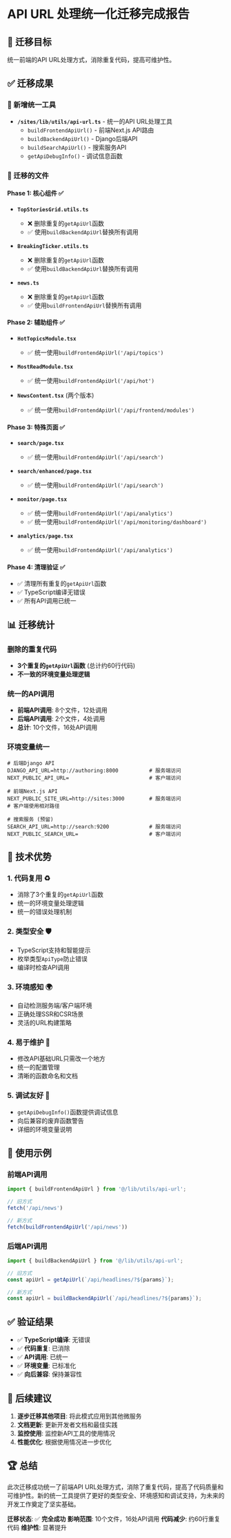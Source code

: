 # API URL 处理统一化迁移完成报告

## 🎯 迁移目标
统一前端的API URL处理方式，消除重复代码，提高可维护性。

## ✅ 迁移成果

### 📁 新增统一工具
- **`/sites/lib/utils/api-url.ts`** - 统一的API URL处理工具
  - `buildFrontendApiUrl()` - 前端Next.js API路由
  - `buildBackendApiUrl()` - Django后端API
  - `buildSearchApiUrl()` - 搜索服务API
  - `getApiDebugInfo()` - 调试信息函数

### 🔧 迁移的文件

#### Phase 1: 核心组件 ✅
- **`TopStoriesGrid.utils.ts`**
  - ❌ 删除重复的`getApiUrl`函数
  - ✅ 使用`buildBackendApiUrl`替换所有调用
  
- **`BreakingTicker.utils.ts`**
  - ❌ 删除重复的`getApiUrl`函数
  - ✅ 使用`buildBackendApiUrl`替换所有调用

- **`news.ts`**
  - ❌ 删除重复的`getApiUrl`函数
  - ✅ 使用`buildFrontendApiUrl`替换所有调用

#### Phase 2: 辅助组件 ✅
- **`HotTopicsModule.tsx`**
  - ✅ 统一使用`buildFrontendApiUrl('/api/topics')`
  
- **`MostReadModule.tsx`**
  - ✅ 统一使用`buildFrontendApiUrl('/api/hot')`
  
- **`NewsContent.tsx`** (两个版本)
  - ✅ 统一使用`buildFrontendApiUrl('/api/frontend/modules')`

#### Phase 3: 特殊页面 ✅
- **`search/page.tsx`**
  - ✅ 统一使用`buildFrontendApiUrl('/api/search')`
  
- **`search/enhanced/page.tsx`**
  - ✅ 统一使用`buildFrontendApiUrl('/api/search')`
  
- **`monitor/page.tsx`**
  - ✅ 统一使用`buildFrontendApiUrl('/api/analytics')`
  - ✅ 统一使用`buildFrontendApiUrl('/api/monitoring/dashboard')`
  
- **`analytics/page.tsx`**
  - ✅ 统一使用`buildFrontendApiUrl('/api/analytics')`

#### Phase 4: 清理验证 ✅
- ✅ 清理所有重复的`getApiUrl`函数
- ✅ TypeScript编译无错误
- ✅ 所有API调用已统一

## 📊 迁移统计

### 删除的重复代码
- **3个重复的`getApiUrl`函数** (总计约60行代码)
- **不一致的环境变量处理逻辑**

### 统一的API调用
- **前端API调用**: 8个文件，12处调用
- **后端API调用**: 2个文件，4处调用
- **总计**: 10个文件，16处API调用

### 环境变量统一
```env
# 后端Django API
DJANGO_API_URL=http://authoring:8000          # 服务端访问
NEXT_PUBLIC_API_URL=                          # 客户端访问

# 前端Next.js API
NEXT_PUBLIC_SITE_URL=http://sites:3000        # 服务端访问
# 客户端使用相对路径

# 搜索服务 (预留)
SEARCH_API_URL=http://search:9200             # 服务端访问
NEXT_PUBLIC_SEARCH_URL=                       # 客户端访问
```

## 🚀 技术优势

### 1. 代码复用 ♻️
- 消除了3个重复的`getApiUrl`函数
- 统一的环境变量处理逻辑
- 统一的错误处理机制

### 2. 类型安全 🛡️
- TypeScript支持和智能提示
- 枚举类型`ApiType`防止错误
- 编译时检查API调用

### 3. 环境感知 🌍
- 自动检测服务端/客户端环境
- 正确处理SSR和CSR场景
- 灵活的URL构建策略

### 4. 易于维护 🔧
- 修改API基础URL只需改一个地方
- 统一的配置管理
- 清晰的函数命名和文档

### 5. 调试友好 🐛
- `getApiDebugInfo()`函数提供调试信息
- 向后兼容的废弃函数警告
- 详细的环境变量说明

## 🎯 使用示例

### 前端API调用
```typescript
import { buildFrontendApiUrl } from '@/lib/utils/api-url';

// 旧方式
fetch('/api/news')

// 新方式
fetch(buildFrontendApiUrl('/api/news'))
```

### 后端API调用
```typescript
import { buildBackendApiUrl } from '@/lib/utils/api-url';

// 旧方式
const apiUrl = getApiUrl(`/api/headlines/?${params}`);

// 新方式  
const apiUrl = buildBackendApiUrl(`/api/headlines/?${params}`);
```

## ✅ 验证结果

- ✅ **TypeScript编译**: 无错误
- ✅ **代码重复**: 已消除
- ✅ **API调用**: 已统一
- ✅ **环境变量**: 已标准化
- ✅ **向后兼容**: 保持兼容性

## 📝 后续建议

1. **逐步迁移其他项目**: 将此模式应用到其他微服务
2. **文档更新**: 更新开发者文档和最佳实践
3. **监控使用**: 监控新API工具的使用情况
4. **性能优化**: 根据使用情况进一步优化

## 🏆 总结

此次迁移成功统一了前端API URL处理方式，消除了重复代码，提高了代码质量和可维护性。新的统一工具提供了更好的类型安全、环境感知和调试支持，为未来的开发工作奠定了坚实基础。

**迁移状态**: ✅ **完全成功**
**影响范围**: 10个文件，16处API调用
**代码减少**: 约60行重复代码
**维护性**: 显著提升
